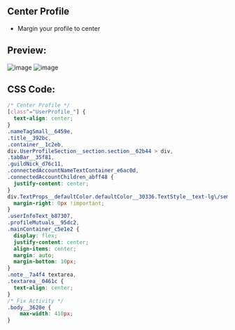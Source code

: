 ## Center Profile
- Margin your profile to center


## Preview:
![image](https://github.com/sang765/Discord-CSS-Snippets/assets/80249864/c42f72ed-b98c-46d5-9a8b-fdf699983d57)
![image](https://github.com/sang765/Discord-CSS-Snippets/assets/80249864/562fb6d7-2715-4551-a967-2cad935d5c5f)



## CSS Code:
```css
/* Center Profile */
[class^="UserProfile_"] {
  text-align: center;
}
.nameTagSmall__6459e,
.title__392bc,
.container__1c2eb,
div.UserProfileSection__section.section__62b44 > div,
.tabBar__35f81,
.guildNick_d76c11,
.connectedAccountNameTextContainer_e6ac0d,
.connectedAccountChildren_abff48 {
  justify-content: center;
}
div.TextProps__defaultColor.defaultColor__30336.TextStyle__text-lg\/semibold.text-lg-semibold__9539a {
  margin-right: 0px !important;
}
.userInfoText_b87307,
.profileMutuals__95dc2,
.mainContainer_c5e1e2 {
  display: flex;
  justify-content: center;
  align-items: center;
  margin: auto;
  margin-bottom: 10px;
}
.note__7a4f4 textarea,
.textarea__0461c {
  text-align: center;
}
/* Fix Activity */
.body__3620e {
    max-width: 410px;
}
```
